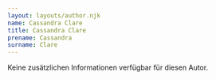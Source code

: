 ```yaml
---
layout: layouts/author.njk
name: Cassandra Clare
title: Cassandra Clare
prename: Cassandra
surname: Clare
---
```

Keine zusätzlichen Informationen verfügbar für diesen Autor.
